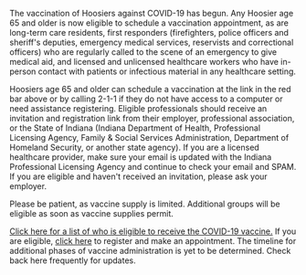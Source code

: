 

The vaccination of Hoosiers against COVID-19 has begun. Any Hoosier age 65 and older is now eligible to schedule a vaccination appointment, as are long-term care residents, first responders (firefighters, police officers and sheriff's deputies, emergency medical services, reservists and correctional officers) who are regularly called to the scene of an emergency to give medical aid, and licensed and unlicensed healthcare workers who have in-person contact with patients or infectious material in any healthcare setting.

Hoosiers age 65 and older can schedule a vaccination at the link in the red bar above or by calling 2-1-1 if they do not have access to a computer or need assistance registering. Eligible professionals should receive an invitation and registration link from their employer, professional association, or the State of Indiana (Indiana Department of Health, Professional Licensing Agency, Family & Social Services Administration, Department of Homeland Security, or another state agency). If you are a licensed healthcare provider, make sure your email is updated with the Indiana Professional Licensing Agency and continue to check your email and SPAM. If you are eligible and haven't received an invitation, please ask your employer.

Please be patient, as vaccine supply is limited. Additional groups will be eligible as soon as vaccine supplies permit.

[Click here for a list of who is eligible to receive the COVID-19 vaccine.](https://www.coronavirus.in.gov/files/Eligibility%201.5.21.pdf)  If you are eligible, [click here](https://vaccine.coronavirus.in.gov/) to register and make an appointment. The timeline for additional phases of vaccine administration is yet to be determined. Check back here frequently for updates.
